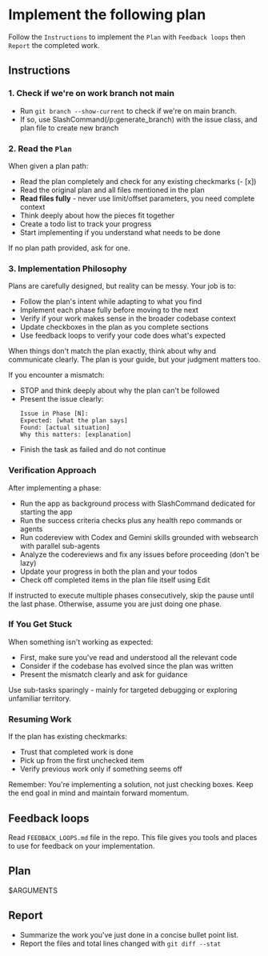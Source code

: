 # Implement the following plan

Follow the `Instructions` to implement the `Plan` with `Feedback loops` then `Report` the completed work.

## Instructions

### 1. Check if we're on work branch not main
- Run `git branch --show-current` to check if we're on main branch.
- If so, use SlashCommand(/p:generate_branch) with the issue class, and plan file to create new branch

### 2. Read the `Plan`

When given a plan path:
- Read the plan completely and check for any existing checkmarks (- [x])
- Read the original plan and all files mentioned in the plan
- **Read files fully** - never use limit/offset parameters, you need complete context
- Think deeply about how the pieces fit together
- Create a todo list to track your progress
- Start implementing if you understand what needs to be done

If no plan path provided, ask for one.

### 3. Implementation Philosophy

Plans are carefully designed, but reality can be messy. Your job is to:
- Follow the plan's intent while adapting to what you find
- Implement each phase fully before moving to the next
- Verify if your work makes sense in the broader codebase context
- Update checkboxes in the plan as you complete sections
- Use feedback loops to verify your code does what's expected 

When things don't match the plan exactly, think about why and communicate clearly.
The plan is your guide, but your judgment matters too.

If you encounter a mismatch:
- STOP and think deeply about why the plan can't be followed
- Present the issue clearly:
  ```text
  Issue in Phase [N]:
  Expected: [what the plan says]
  Found: [actual situation]
  Why this matters: [explanation]
  ```
- Finish the task as failed and do not continue

### Verification Approach

After implementing a phase:
- Run the app as background process with SlashCommand dedicated for starting the app
- Run the success criteria checks plus any health repo commands or agents
- Run codereview with Codex and Gemini skills grounded with websearch with parallel sub-agents
- Analyze the codereviews and fix any issues before proceeding (don't be lazy)
- Update your progress in both the plan and your todos
- Check off completed items in the plan file itself using Edit

If instructed to execute multiple phases consecutively, skip the pause until the last phase.
Otherwise, assume you are just doing one phase.

### If You Get Stuck

When something isn't working as expected:
- First, make sure you've read and understood all the relevant code
- Consider if the codebase has evolved since the plan was written
- Present the mismatch clearly and ask for guidance

Use sub-tasks sparingly - mainly for targeted debugging or exploring unfamiliar territory.

### Resuming Work

If the plan has existing checkmarks:
- Trust that completed work is done
- Pick up from the first unchecked item
- Verify previous work only if something seems off

Remember: You're implementing a solution, not just checking boxes. Keep the end goal in mind and maintain forward momentum.

## Feedback loops

Read `FEEDBACK_LOOPS.md` file in the repo. This file gives you tools and places to use for feedback on your implementation.

## Plan
$ARGUMENTS

## Report
- Summarize the work you've just done in a concise bullet point list.
- Report the files and total lines changed with `git diff --stat`